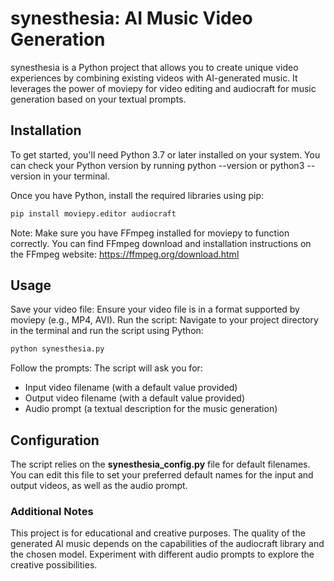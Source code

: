 # synesthesia: AI Music Video Generation
synesthesia is a Python project that allows you to create unique video experiences by combining existing videos with AI-generated music. It leverages the power of moviepy for video editing and audiocraft for music generation based on your textual prompts.

## Installation
To get started, you'll need Python 3.7 or later installed on your system. You can check your Python version by running python --version or python3 --version in your terminal.

Once you have Python, install the required libraries using pip:

```Bash
pip install moviepy.editor audiocraft
```
Note: Make sure you have FFmpeg installed for moviepy to function correctly. You can find FFmpeg download and installation instructions on the FFmpeg website: https://ffmpeg.org/download.html

## Usage
Save your video file: Ensure your video file is in a format supported by moviepy (e.g., MP4, AVI).
Run the script: Navigate to your project directory in the terminal and run the script using Python:
```Bash
python synesthesia.py
```

Follow the prompts: The script will ask you for:

- Input video filename (with a default value provided)
- Output video filename (with a default value provided)
- Audio prompt (a textual description for the music generation)


## Configuration
The script relies on the **synesthesia_config.py** file for default filenames. You can edit this file to set your preferred default names for the input and output videos, as well as the audio prompt.

### Additional Notes
This project is for educational and creative purposes.
The quality of the generated AI music depends on the capabilities of the audiocraft library and the chosen model.
Experiment with different audio prompts to explore the creative possibilities.